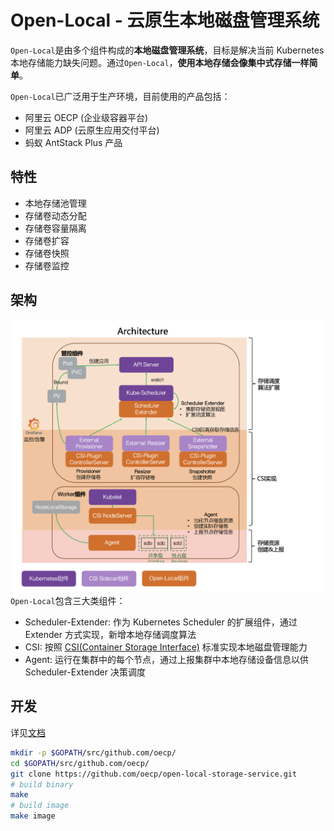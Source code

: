 # Open-Local - 云原生本地磁盘管理系统

`Open-Local`是由多个组件构成的**本地磁盘管理系统**，目标是解决当前 Kubernetes 本地存储能力缺失问题。通过`Open-Local`，**使用本地存储会像集中式存储一样简单**。

`Open-Local`已广泛用于生产环境，目前使用的产品包括：
- 阿里云 OECP (企业级容器平台)
- 阿里云 ADP (云原生应用交付平台)
- 蚂蚁 AntStack Plus 产品

## 特性
- 本地存储池管理
- 存储卷动态分配
- 存储卷容量隔离
- 存储卷扩容
- 存储卷快照
- 存储卷监控

## 架构
![](doc/img/architecture.png)
`Open-Local`包含三大类组件：
- Scheduler-Extender: 作为 Kubernetes Scheduler 的扩展组件，通过 Extender 方式实现，新增本地存储调度算法
- CSI: 按照 [CSI(Container Storage Interface)](https://kubernetes.io/blog/2019/01/15/container-storage-interface-ga/) 标准实现本地磁盘管理能力
- Agent: 运行在集群中的每个节点，通过上报集群中本地存储设备信息以供 Scheduler-Extender 决策调度

## 开发
详见[文档](doc/develop.md)
```bash
mkdir -p $GOPATH/src/github.com/oecp/
cd $GOPATH/src/github.com/oecp/
git clone https://github.com/oecp/open-local-storage-service.git
# build binary
make
# build image
make image
```